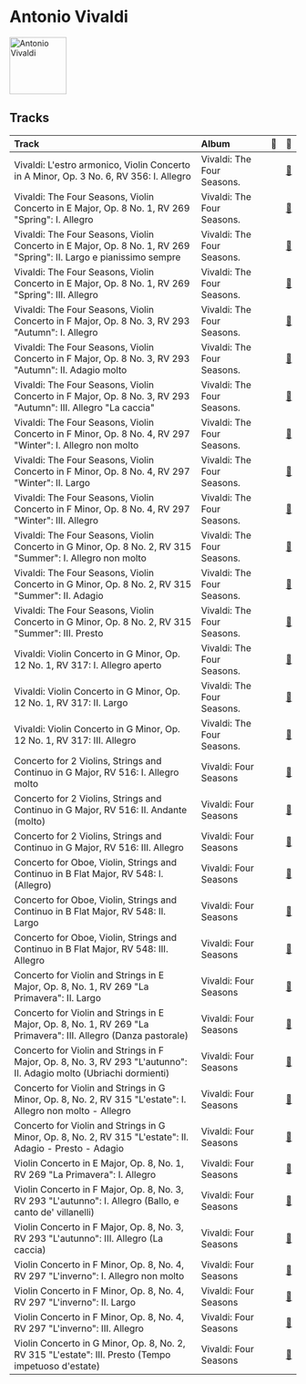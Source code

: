 
# Antonio Vivaldi


<img src="https://i.scdn.co/image/9785700bae86f991f78183076861c7342a4bcf90" alt="Antonio Vivaldi" width="100" />

## Tracks

| Track                                                                                                               | Album                      | 💚   | 🔗                                                          |
|:--------------------------------------------------------------------------------------------------------------------|:---------------------------|:----|:-----------------------------------------------------------|
| Vivaldi: L'estro armonico, Violin Concerto in A Minor, Op. 3 No. 6, RV 356: I. Allegro                              | Vivaldi: The Four Seasons. |     | [🔗](https://open.spotify.com/track/6EDoOwFAXcyDQ1bhYtO9yb) |
| Vivaldi: The Four Seasons, Violin Concerto in E Major, Op. 8 No. 1, RV 269 "Spring": I. Allegro                     | Vivaldi: The Four Seasons. |     | [🔗](https://open.spotify.com/track/1NMgzkX89QZ2TuMSiJoILl) |
| Vivaldi: The Four Seasons, Violin Concerto in E Major, Op. 8 No. 1, RV 269 "Spring": II. Largo e pianissimo sempre  | Vivaldi: The Four Seasons. |     | [🔗](https://open.spotify.com/track/51K6N03QPEQ4fpTGrzcP3k) |
| Vivaldi: The Four Seasons, Violin Concerto in E Major, Op. 8 No. 1, RV 269 "Spring": III. Allegro                   | Vivaldi: The Four Seasons. |     | [🔗](https://open.spotify.com/track/3k6tQABkAsr1Mq7eDRJwk1) |
| Vivaldi: The Four Seasons, Violin Concerto in F Major, Op. 8 No. 3, RV 293 "Autumn": I. Allegro                     | Vivaldi: The Four Seasons. |     | [🔗](https://open.spotify.com/track/0KJHN5Y2zDcKh7riFHvpTt) |
| Vivaldi: The Four Seasons, Violin Concerto in F Major, Op. 8 No. 3, RV 293 "Autumn": II. Adagio molto               | Vivaldi: The Four Seasons. |     | [🔗](https://open.spotify.com/track/0CmKuDto0oNAYzBOzjDjqV) |
| Vivaldi: The Four Seasons, Violin Concerto in F Major, Op. 8 No. 3, RV 293 "Autumn": III. Allegro "La caccia"       | Vivaldi: The Four Seasons. |     | [🔗](https://open.spotify.com/track/6zOijs9wmanFgqIBqz2IKQ) |
| Vivaldi: The Four Seasons, Violin Concerto in F Minor, Op. 8 No. 4, RV 297 "Winter": I. Allegro non molto           | Vivaldi: The Four Seasons. |     | [🔗](https://open.spotify.com/track/5llR5SF5ojZV4oSvIFlGUL) |
| Vivaldi: The Four Seasons, Violin Concerto in F Minor, Op. 8 No. 4, RV 297 "Winter": II. Largo                      | Vivaldi: The Four Seasons. |     | [🔗](https://open.spotify.com/track/3zWIb6UTHGfWkjimJ6wIJG) |
| Vivaldi: The Four Seasons, Violin Concerto in F Minor, Op. 8 No. 4, RV 297 "Winter": III. Allegro                   | Vivaldi: The Four Seasons. |     | [🔗](https://open.spotify.com/track/3NssaIXNMQJHoCYXvxExET) |
| Vivaldi: The Four Seasons, Violin Concerto in G Minor, Op. 8 No. 2, RV 315 "Summer": I. Allegro non molto           | Vivaldi: The Four Seasons. |     | [🔗](https://open.spotify.com/track/0kQuEbV8Zckr9tBgM8U7Xs) |
| Vivaldi: The Four Seasons, Violin Concerto in G Minor, Op. 8 No. 2, RV 315 "Summer": II. Adagio                     | Vivaldi: The Four Seasons. |     | [🔗](https://open.spotify.com/track/3bvUD0brjrqPYapZxGBsu3) |
| Vivaldi: The Four Seasons, Violin Concerto in G Minor, Op. 8 No. 2, RV 315 "Summer": III. Presto                    | Vivaldi: The Four Seasons. |     | [🔗](https://open.spotify.com/track/1gewYqj350HHu63L8iwMbV) |
| Vivaldi: Violin Concerto in G Minor, Op. 12 No. 1, RV 317: I. Allegro aperto                                        | Vivaldi: The Four Seasons. |     | [🔗](https://open.spotify.com/track/27FVkepjzJBhU40KS1xSzp) |
| Vivaldi: Violin Concerto in G Minor, Op. 12 No. 1, RV 317: II. Largo                                                | Vivaldi: The Four Seasons. |     | [🔗](https://open.spotify.com/track/3A5AucW2JWRYhjPAu13jiw) |
| Vivaldi: Violin Concerto in G Minor, Op. 12 No. 1, RV 317: III. Allegro                                             | Vivaldi: The Four Seasons. |     | [🔗](https://open.spotify.com/track/0IqtbGczjbFsMoCgS90Rux) |
| Concerto for 2 Violins, Strings and Continuo in G Major, RV 516: I. Allegro molto                                   | Vivaldi: Four Seasons      |     | [🔗](https://open.spotify.com/track/6y3VNh7JmGHIlk2zDXX6Wr) |
| Concerto for 2 Violins, Strings and Continuo in G Major, RV 516: II. Andante (molto)                                | Vivaldi: Four Seasons      |     | [🔗](https://open.spotify.com/track/4QlEleNkTjc5gQ91bp36zu) |
| Concerto for 2 Violins, Strings and Continuo in G Major, RV 516: III. Allegro                                       | Vivaldi: Four Seasons      |     | [🔗](https://open.spotify.com/track/2R1otrP1Kuu2LY3ho9127T) |
| Concerto for Oboe, Violin, Strings and Continuo in B Flat Major, RV 548: I. (Allegro)                               | Vivaldi: Four Seasons      |     | [🔗](https://open.spotify.com/track/1Vie0eEAyPHCrEK5AkkXqD) |
| Concerto for Oboe, Violin, Strings and Continuo in B Flat Major, RV 548: II. Largo                                  | Vivaldi: Four Seasons      |     | [🔗](https://open.spotify.com/track/3B3QTyekgd312pKThlsJFz) |
| Concerto for Oboe, Violin, Strings and Continuo in B Flat Major, RV 548: III. Allegro                               | Vivaldi: Four Seasons      |     | [🔗](https://open.spotify.com/track/3gnVf7jAZjmV9QhkhLQcOO) |
| Concerto for Violin and Strings in E Major, Op. 8, No. 1, RV 269 "La Primavera": II. Largo                          | Vivaldi: Four Seasons      |     | [🔗](https://open.spotify.com/track/2zqo3j2nf3JyLydxdFkps5) |
| Concerto for Violin and Strings in E Major, Op. 8, No. 1, RV 269 "La Primavera": III. Allegro (Danza pastorale)     | Vivaldi: Four Seasons      |     | [🔗](https://open.spotify.com/track/25WOKott6eYT4t9WesF3F7) |
| Concerto for Violin and Strings in F Major, Op. 8, No. 3, RV 293 "L'autunno": II. Adagio molto (Ubriachi dormienti) | Vivaldi: Four Seasons      |     | [🔗](https://open.spotify.com/track/00rr9bcpswlDp38RmgNWws) |
| Concerto for Violin and Strings in G Minor, Op. 8, No. 2, RV 315 "L'estate": I. Allegro non molto - Allegro         | Vivaldi: Four Seasons      |     | [🔗](https://open.spotify.com/track/2l4thc8hzFRHlFPZgvAXeF) |
| Concerto for Violin and Strings in G Minor, Op. 8, No. 2, RV 315 "L'estate": II. Adagio - Presto - Adagio           | Vivaldi: Four Seasons      |     | [🔗](https://open.spotify.com/track/2tpUWGibf9sV6OZy6XNvBf) |
| Violin Concerto in E Major, Op. 8, No. 1, RV 269 "La Primavera": I. Allegro                                         | Vivaldi: Four Seasons      |     | [🔗](https://open.spotify.com/track/2xApS0qLehnWIBuHPP2gBp) |
| Violin Concerto in F Major, Op. 8, No. 3, RV 293 "L'autunno": I. Allegro (Ballo, e canto de' villanelli)            | Vivaldi: Four Seasons      |     | [🔗](https://open.spotify.com/track/5or01FkVmY6aAg0YEIySg8) |
| Violin Concerto in F Major, Op. 8, No. 3, RV 293 "L'autunno": III. Allegro (La caccia)                              | Vivaldi: Four Seasons      |     | [🔗](https://open.spotify.com/track/6KqX73AWh9AFbPQsNvrAnL) |
| Violin Concerto in F Minor, Op. 8, No. 4, RV 297 "L'inverno": I. Allegro non molto                                  | Vivaldi: Four Seasons      |     | [🔗](https://open.spotify.com/track/1jkMzOnb3APNXYKJ1Uzijb) |
| Violin Concerto in F Minor, Op. 8, No. 4, RV 297 "L'inverno": II. Largo                                             | Vivaldi: Four Seasons      |     | [🔗](https://open.spotify.com/track/0UjUHRGw8V3nNRZT0wO4DE) |
| Violin Concerto in F Minor, Op. 8, No. 4, RV 297 "L'inverno": III. Allegro                                          | Vivaldi: Four Seasons      |     | [🔗](https://open.spotify.com/track/1s6z69thm3lJw9DHmTGmjc) |
| Violin Concerto in G Minor, Op. 8, No. 2, RV 315 "L'estate": III. Presto (Tempo impetuoso d'estate)                 | Vivaldi: Four Seasons      |     | [🔗](https://open.spotify.com/track/29rpwYq7c3YzWfAzsEenUu) |